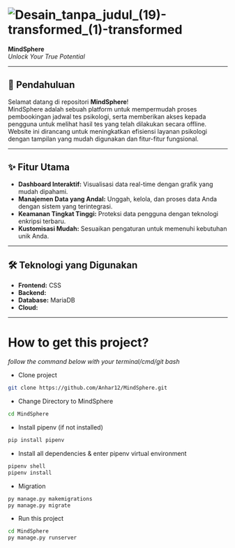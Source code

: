 # ![Desain_tanpa_judul_(19)-transformed_(1)-transformed](https://github.com/user-attachments/assets/c3a01c19-e57e-48eb-8c20-19d0f94804eb)
**MindSphere**  
_Unlock Your True Potential_

---

## 🌟 **Pendahuluan**

Selamat datang di repositori **MindSphere**!  
MindSphere adalah sebuah platform untuk mempermudah proses pembookingan jadwal tes psikologi, serta memberikan akses kepada pengguna untuk melihat hasil tes yang telah dilakukan secara offline. Website ini dirancang untuk meningkatkan efisiensi layanan psikologi dengan tampilan yang mudah digunakan dan fitur-fitur fungsional.

---

## ✨ **Fitur Utama**

- **Dashboard Interaktif:** Visualisasi data real-time dengan grafik yang mudah dipahami.
- **Manajemen Data yang Andal:** Unggah, kelola, dan proses data Anda dengan sistem yang terintegrasi.
- **Keamanan Tingkat Tinggi:** Proteksi data pengguna dengan teknologi enkripsi terbaru.
- **Kustomisasi Mudah:** Sesuaikan pengaturan untuk memenuhi kebutuhan unik Anda.

---

## 🛠 **Teknologi yang Digunakan**

- **Frontend:** CSS
- **Backend:** 
- **Database:** MariaDB
- **Cloud:** 

---
 
# How to get this project?
*follow the command below with your terminal/cmd/git bash*

- Clone project

```bash
git clone https://github.com/Anhar12/MindSphere.git
```
- Change Directory to MindSphere

```bash
cd MindSphere
```
- Install pipenv (if not installed)

```bash
pip install pipenv
```
- Install all dependencies & enter pipenv virtual environment

```bash
pipenv shell
pipenv install
```
- Migration

```bash
py manage.py makemigrations
py manage.py migrate
```

- Run this project

```bash
cd MindSphere
py manage.py runserver
```
